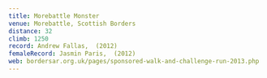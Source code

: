 ```yaml
---
title: Morebattle Monster
venue: Morebattle, Scottish Borders
distance: 32
climb: 1250
record: Andrew Fallas,  (2012)
femaleRecord: Jasmin Paris,  (2012)
web: bordersar.org.uk/pages/sponsored-walk-and-challenge-run-2013.php
---
```

